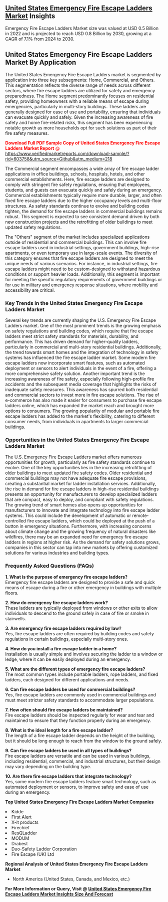 <h2><a href="https://www.verifiedmarketreports.com/download-sample/?rid=603758&amp;utm_source=Github&amp;utm_medium=218" target="_blank">United States Emergency Fire Escape Ladders Market</a> Insights</h2><p>Emergency Fire Escape Ladders Market size was valued at USD 0.5 Billion in 2022 and is projected to reach USD 0.8 Billion by 2030, growing at a CAGR of 7.1% from 2024 to 2030.</p><p> <h2>United States Emergency Fire Escape Ladders Market By Application</h2> <p>The United States Emergency Fire Escape Ladders market is segmented by application into three key subsegments: Home, Commercial, and Others. This segmentation reflects the diverse range of needs across different sectors, where fire escape ladders are utilized for safety and emergency preparedness. The Home segment predominantly focuses on residential safety, providing homeowners with a reliable means of escape during emergencies, particularly in multi-story buildings. These ladders are generally designed for ease of use and portability, ensuring that individuals can evacuate quickly and safely. Given the increasing awareness of fire safety and home fire-related risks, this segment has been experiencing notable growth as more households opt for such solutions as part of their fire safety measures. <p><span class=""><span style="color: #ff0000;"><strong>Download Full PDF Sample Copy of United States Emergency Fire Escape Ladders Market Report</strong> @ </span><a href="https://www.verifiedmarketreports.com/download-sample/?rid=603758&amp;utm_source=Github&amp;utm_medium=218" target="_blank">https://www.verifiedmarketreports.com/download-sample/?rid=603758&amp;utm_source=Github&amp;utm_medium=218</a></span></p></p> <p>The Commercial segment encompasses a wide array of fire escape ladder applications in office buildings, schools, hospitals, hotels, and other commercial establishments. Here, fire escape ladders are designed to comply with stringent fire safety regulations, ensuring that employees, students, and guests can evacuate quickly and safely during an emergency. Commercial establishments typically require more durable, larger, and often fixed fire escape ladders due to the higher occupancy levels and multi-floor structures. As safety standards continue to evolve and building codes tighten, the demand for fire escape ladders in commercial buildings remains robust. This segment is expected to see consistent demand driven by both new construction projects and the retrofitting of older buildings to meet updated safety regulations. <p>The "Others" segment of the market includes specialized applications outside of residential and commercial buildings. This can involve fire escape ladders used in industrial settings, government buildings, high-rise apartments, or even temporary use in large-scale events. The diversity of this category ensures that fire escape ladders are designed to meet the unique needs of various scenarios. For instance, in industrial settings, fire escape ladders might need to be custom-designed to withstand hazardous conditions or support heavier loads. Additionally, this segment is important for meeting the specific regulatory requirements of government buildings or for use in military and emergency response situations, where mobility and accessibility are critical. <h3>Key Trends in the United States Emergency Fire Escape Ladders Market</h3> <p>Several key trends are currently shaping the U.S. Emergency Fire Escape Ladders market. One of the most prominent trends is the growing emphasis on safety regulations and building codes, which require that fire escape ladders meet strict safety standards for materials, durability, and performance. This has driven demand for higher-quality ladders, particularly in commercial and multi-story residential buildings. Additionally, the trend towards smart homes and the integration of technology in safety systems has influenced the fire escape ladder market. Some modern fire escape ladders now incorporate smart features, such as automated deployment or sensors to alert individuals in the event of a fire, offering a more comprehensive safety solution. Another important trend is the increasing awareness of fire safety, especially following high-profile fire accidents and the subsequent media coverage that highlights the risks of inadequate safety measures. This awareness has spurred both residential and commercial sectors to invest more in fire escape solutions. The rise of e-commerce has also made it easier for consumers to purchase fire escape ladders online, which has expanded the market reach and brought more options to consumers. The growing popularity of modular and portable fire escape ladders has added to the market's flexibility, catering to different consumer needs, from individuals in apartments to larger commercial buildings. <h3>Opportunities in the United States Emergency Fire Escape Ladders Market</h3> <p>The U.S. Emergency Fire Escape Ladders market offers numerous opportunities for growth, particularly as fire safety standards continue to evolve. One of the key opportunities lies in the increasing retrofitting of older buildings to meet updated fire safety codes. Older residential and commercial buildings may not have adequate fire escape provisions, creating a substantial market for ladder installation services. Additionally, the rise in demand for fire escape ladders in high-rise residential buildings presents an opportunity for manufacturers to develop specialized ladders that are compact, easy to deploy, and compliant with safety regulations. The growing trend of smart homes also opens up opportunities for manufacturers to innovate and integrate technology into fire escape ladder systems. This could include the development of automatic or remote-controlled fire escape ladders, which could be deployed at the push of a button in emergency situations. Furthermore, with increasing concerns about climate change and the growing frequency of natural disasters like wildfires, there may be an expanded need for emergency fire escape ladders in regions at higher risk. As the demand for safety solutions grows, companies in this sector can tap into new markets by offering customized solutions for various industries and building types. <h3>Frequently Asked Questions (FAQs)</h3> <p><strong>1. What is the purpose of emergency fire escape ladders?</strong><br> Emergency fire escape ladders are designed to provide a safe and quick means of escape during a fire or other emergency in buildings with multiple floors.</p> <p><strong>2. How do emergency fire escape ladders work?</strong><br> These ladders are typically deployed from windows or other exits to allow individuals to descend to the ground safely in case of fire or smoke in stairwells.</p> <p><strong>3. Are emergency fire escape ladders required by law?</strong><br> Yes, fire escape ladders are often required by building codes and safety regulations in certain buildings, especially multi-story ones.</p> <p><strong>4. How do you install a fire escape ladder in a home?</strong><br> Installation is usually simple and involves securing the ladder to a window or ledge, where it can be easily deployed during an emergency.</p> <p><strong>5. What are the different types of emergency fire escape ladders?</strong><br> The most common types include portable ladders, rope ladders, and fixed ladders, each designed for different applications and needs.</p> <p><strong>6. Can fire escape ladders be used for commercial buildings?</strong><br> Yes, fire escape ladders are commonly used in commercial buildings and must meet stricter safety standards to accommodate larger populations.</p> <p><strong>7. How often should fire escape ladders be maintained?</strong><br> Fire escape ladders should be inspected regularly for wear and tear and maintained to ensure that they function properly during an emergency.</p> <p><strong>8. What is the ideal length for a fire escape ladder?</strong><br> The length of a fire escape ladder depends on the height of the building, but it should be long enough to reach from the window to the ground safely.</p> <p><strong>9. Can fire escape ladders be used in all types of buildings?</strong><br> Fire escape ladders are versatile and can be used in various buildings, including residential, commercial, and industrial structures, but their design may vary depending on the building type.</p> <p><strong>10. Are there fire escape ladders that integrate technology?</strong><br> Yes, some modern fire escape ladders feature smart technology, such as automated deployment or sensors, to improve safety and ease of use during an emergency.</p> </p><p><strong>Top United States Emergency Fire Escape Ladders Market Companies</strong></p><div data-test-id=""><p><li>Kidde</li><li> First Alert</li><li> X-it products</li><li> Firechief</li><li> ResQLadder</li><li> MODUM</li><li> Drabest</li><li> Duo-Safety Ladder Corporation</li><li> Fire Escape (UK) Ltd</li></p><div><strong>Regional Analysis of&nbsp;United States Emergency Fire Escape Ladders Market</strong></div><ul><li dir="ltr"><p dir="ltr">North America&nbsp;(United States, Canada, and Mexico, etc.)</p></li></ul><p><strong>For More Information or Query, Visit @&nbsp;</strong><strong><a href="https://www.verifiedmarketreports.com/product/emergency-fire-escape-ladders-market/?utm_source=Github&amp;utm_medium=218" target="_blank">United States Emergency Fire Escape Ladders Market Insights Size And Forecast</a></strong></p></div>
